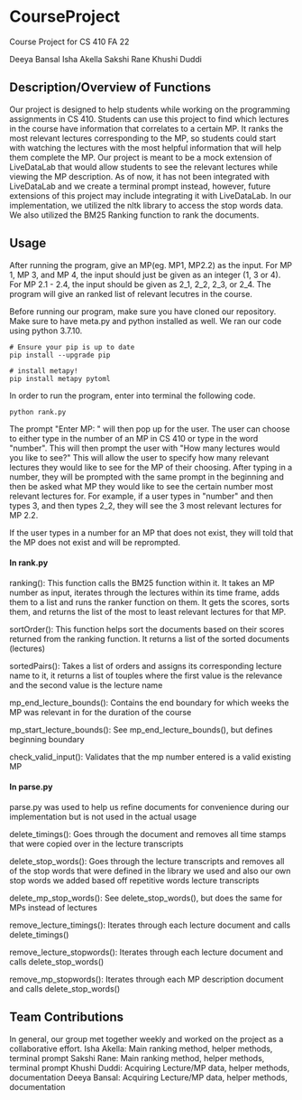 # CourseProject

Course Project for CS 410 FA 22

Deeya Bansal
Isha Akella
Sakshi Rane
Khushi Duddi


## Description/Overview of Functions
Our project is designed to help students while working on the programming assignments in CS 410. Students can use this project to find which lectures in the course have information that correlates to a certain MP. It ranks the most relevant lectures corresponding to the MP, so students could start with watching the lectures with the most helpful information that will help them complete the MP. Our project is meant to be a mock extension of LiveDataLab that would allow students to see the relevant lectures while viewing the MP description. As of now, it has not been integrated with LiveDataLab and we create a terminal prompt instead, however, future extensions of this project may include integrating it with LiveDataLab.
In our implementation, we utilized the nltk library to access the stop words data. We also utilized the BM25 Ranking function to rank the documents. 


## Usage 
After running the program, give an MP(eg. MP1, MP2.2) as the input. For MP 1, MP 3, and MP 4, the input should just be given as an integer (1, 3 or 4). For MP 2.1 - 2.4, the input should be given as 2_1, 2_2, 2_3, or 2_4. The program will give an ranked list of relevant lecutres in the course. 

Before running our program, make sure you have cloned our repository. Make sure to have meta.py and python installed as well. We ran our code using python 3.7.10.
```
# Ensure your pip is up to date
pip install --upgrade pip

# install metapy!
pip install metapy pytoml
```

In order to run the program, enter into terminal the following code.
```
python rank.py
```
The prompt "Enter MP: " will then pop up for the user. The user can choose to either type in the number of an MP in CS 410 or type in the word "number". This will then prompt the user with "How many lectures would you like to see?" This will allow the user to specify how many relevant lectures they would like to see for the MP of their choosing. After typing in a number, they will be prompted with the same prompt in the beginning and then be asked what MP they would like to see the certain number most relevant lectures for. For example, if a user types in "number" and then types 3, and then types 2_2, they will see the 3 most relevant lectures for MP 2.2.

If the user types in a number for an MP that does not exist, they will told that the MP does not exist and will be reprompted.


#### In rank.py

ranking(): This function calls the BM25 function within it. It takes an MP number as input, iterates through the lectures within its time frame, adds them to a list and runs the ranker function on them. It gets the scores, sorts them, and returns the list of the most to least relevant lectures for that MP.  

sortOrder(): This function helps sort the documents based on their scores returned from the ranking function. It returns a list of the sorted documents (lectures) 

sortedPairs(): Takes a list of orders and assigns its corresponding lecture name to it, it returns a list of touples where the first value is the relevance and the second value is the lecture name

mp_end_lecture_bounds(): Contains the end boundary for which weeks the MP was relevant in for the duration of the course

mp_start_lecture_bounds(): See mp_end_lecture_bounds(), but defines beginning boundary 

check_valid_input(): Validates that the mp number entered is a valid existing MP

#### In parse.py 

parse.py was used to help us refine documents for convenience during our implementation but is not used in the actual usage 

delete_timings(): Goes through the document and removes all time stamps that were copied over in the lecture transcripts 

delete_stop_words(): Goes through the lecture transcripts and removes all of the stop words that were defined in the library we used and also our own stop words we added based off repetitive words lecture transcripts 

delete_mp_stop_words(): See delete_stop_words(), but does the same for MPs instead of lectures 

remove_lecture_timings(): Iterates through each lecture document and calls delete_timings() 

remove_lecture_stopwords(): Iterates through each lecture document and calls delete_stop_words() 

remove_mp_stopwords(): Iterates through each MP description document and calls delete_stop_words()
 
## Team Contributions

In general, our group met together weekly and worked on the project as a collaborative effort.
Isha Akella: Main ranking method, helper methods, terminal prompt
Sakshi Rane: Main ranking method, helper methods, terminal prompt
Khushi Duddi: Acquiring Lecture/MP data, helper methods, documentation
Deeya Bansal: Acquiring Lecture/MP data, helper methods, documentation